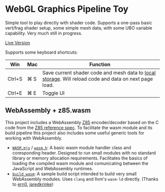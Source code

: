 # WebGL Graphics Pipeline Toy
Simple tool to play directly with shader code. Supports a one-pass basic vert/frag shader setup, some simple mesh data, with some UBO variable capability. Very much still in progress.

[Live Version](https://tylermartin.net/gfxtoy)

Supports some keyboard shortcuts:

| Win | Mac | Function |
| --- | --- | --- |
| Ctrl+S | ⌘ S | Save current shader code and mesh data to [local storage](https://developer.mozilla.org/en-US/docs/Web/API/Window/localStorage). Will reload code and data on next page load. |
| Ctrl+E | ⌘ E | Toggle UI |

## WebAssembly + z85.wasm
This project includes a WebAssembly [Z85](https://rfc.zeromq.org/spec/32/) encoder/decoder based on the C code from the [Z85 reference spec](https://github.com/zeromq/rfc/blob/master/src/spec_32.c). To facilitate the wasm module and its build pipeline this project also includes some useful generic tools for working with WebAssembly.

- [`WASM.mjs`](02_DEPLOY/js/WASM.mjs) / [`wasm.h`](01_DEVELOP/wasm/wasm.h): A basic wasm module handler class and coresponding header. Designed to run small modules with no standard library or memory allocation requirements. Facilitates the basics of loading the compiled wasm module and comunicating between the JavaScript and WebAssembly runtimes.
- [`build_wasm`](01_DEVELOP/wasm/build_wasm): A sample build script intended to build very small WebAssembly modules. Uses `clang` and llvm's `wasm-ld` directly. (Thanks to [ern0](https://github.com/ern0/howto-wasm-minimal), [jaredkrinke](https://github.com/jaredkrinke/wasm-c-string))

